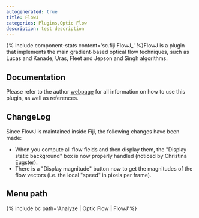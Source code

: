 ```yaml
---
autogenerated: true
title: FlowJ
categories: Plugins,Optic Flow
description: test description
---
```


{% include component-stats content='sc.fiji:FlowJ\_' %}FlowJ is a plugin that implements the main gradient-based optical flow techniques, such as Lucas and Kanade, Uras, Fleet and Jepson and Singh algorithms.

Documentation
-------------

Please refer to the author [webpage](http://bij.isi.uu.nl/flowj.htm) for all information on how to use this plugin, as well as references.

ChangeLog
---------

Since FlowJ is maintained inside Fiji, the following changes have been made:

-   When you compute all flow fields and then display them, the "Display static background" box is now properly handled (noticed by Christina Eugster).
-   There is a "Display magnitude" button now to get the magnitudes of the flow vectors (i.e. the local "speed" in pixels per frame).

Menu path
---------

{% include bc path='Analyze | Optic Flow | FlowJ'%}

 
